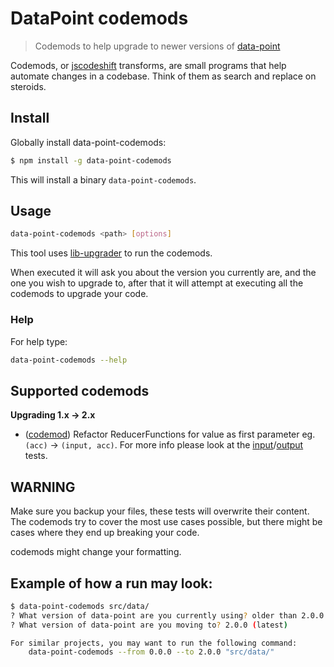 # DataPoint codemods

> Codemods to help upgrade to newer versions of [data-point](https://github.com/ViacomInc/data-point/)

Codemods, or [jscodeshift](https://github.com/facebook/jscodeshift) transforms, are small programs that help automate changes in a codebase. Think of them as search and replace on steroids. 

## Install

Globally install data-point-codemods:

```bash
$ npm install -g data-point-codemods
```

This will install a binary `data-point-codemods`.

## Usage

```bash
data-point-codemods <path> [options]
```

This tool uses [lib-upgrader](#https://github.com/jfmengels/lib-upgrader) to run the codemods. 

When executed it will ask you about the version you currently are, and the one you wish to upgrade to, after that it will attempt at executing all the codemods to upgrade your code. 

### Help

For help type: 

```bash
data-point-codemods --help
```

## Supported codemods

**Upgrading 1.x &rarr; 2.x**

- ([codemod](transforms/reducer-args-acc-to-val-acc.js)) Refactor ReducerFunctions for value as first parameter eg. `(acc)` &rarr; `(input, acc)`. For more info please look at the [input](transforms/__testfixtures__/reducer-args-acc-to-val-acc.input.js)/[output](transforms/__testfixtures__/reducer-args-acc-to-val-acc.output.js) tests.


## WARNING

Make sure you backup your files, these tests will overwrite their content. The codemods try to cover the most use cases possible, but there might be cases where they end up breaking your code.

codemods might change your formatting.

## Example of how a run may look: 

```bash
$ data-point-codemods src/data/
? What version of data-point are you currently using? older than 2.0.0
? What version of data-point are you moving to? 2.0.0 (latest)

For similar projects, you may want to run the following command:
    data-point-codemods --from 0.0.0 --to 2.0.0 "src/data/"
```
